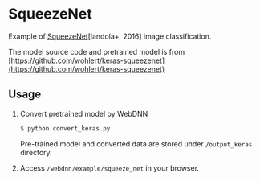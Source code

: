 # SqueezeNet

Example of [SqueezeNet](https://arxiv.org/abs/1602.07360)[landola+, 2016] image classification.

The model source code and pretrained model is from [https://github.com/wohlert/keras-squeezenet](https://github.com/wohlert/keras-squeezenet)

## Usage

1. Convert pretrained model by WebDNN

    ```bash
    $ python convert_keras.py
    ```

    Pre-trained model and converted data are stored under `/output_keras` directory.

2. Access `/webdnn/example/squeeze_net` in your browser. 
